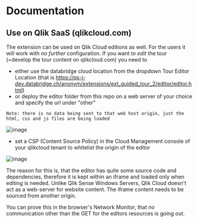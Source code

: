 # Documentation

## Use on Qlik SaaS (qlikcloud.com)

The extension can be used on Qlik Cloud editions as well. For the users it will work with *no further* configuration. If you want *to edit* the tour 
(=develop the tour content on qlikcloud.com) you need to 
 * either use the databridge cloud location from the dropdown Tour Editor Location (that is https://qs-i-dev.databridge.ch/anonym/extensions/ext_guided_tour_2/editor/editor.html)
 * or deploy the editor folder from this repo on a web server of your choice and specify the url under "other"
```
Note: there is no data being sent to that web host origin, just the html, css and js files are being loaded
```
![image](https://user-images.githubusercontent.com/15999058/158422861-e3d96488-dd73-427e-9b72-a3f0e936f672.png)
 
 * set a CSP (Content Source Policy) in the Cloud Management console of your qlikcloud tenant to whitelist the origin of the editor
 
![image](https://user-images.githubusercontent.com/15999058/158422823-91370231-4460-403f-9152-18b00b2e5997.png)

The reason for this is, that the editor has quite some source code and dependencies, therefore it is kept within an iframe and loaded only when editing is needed. 
Unlike Qlik Sense Windows Servers, Qlik Cloud doesn't act as a web-server for website content. The iframe content needs to be sourced from another origin. 


You can prove this in the browser's Network Monitor, that no communication other than the GET for the editors resources is going out. 

